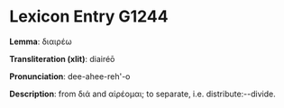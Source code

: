 # Lexicon Entry G1244

**Lemma**: διαιρέω

**Transliteration (xlit)**: diairéō

**Pronunciation**: dee-ahee-reh'-o

**Description**:
from διά and αἱρέομαι; to separate, i.e. distribute:--divide.

